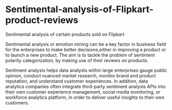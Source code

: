 # Sentimental-analysis-of-Flipkart-product-reviews
Sentimental analysis of certain products sold on Flipkart

Sentimental analysis or emotion mining can be a key factor in business field for the enterprises to make better decisions,either in improving a product or to launch a new product. The aim is to tackle the problem of sentiment polarity categorization, by making use of their reviews on products.

Sentiment analysis helps data analysts within large enterprises gauge public opinion, conduct nuanced market research, monitor brand and product reputation, and understand customer experiences. In addition, data analytics companies often integrate third-party sentiment analysis APIs into their own customer experience management, social media monitoring, or workforce analytics platform, in order to deliver useful insights to their own customers.
